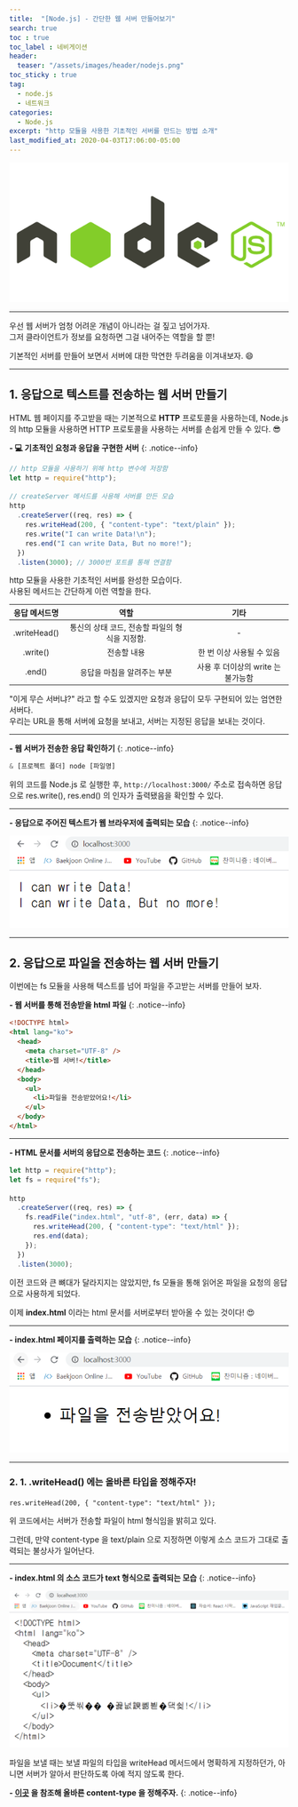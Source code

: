 ```yaml
---
title:  "[Node.js] - 간단한 웹 서버 만들어보기"
search: true
toc : true
toc_label : 네비게이션
header:
  teaser: "/assets/images/header/nodejs.png"
toc_sticky : true
tag:
  - node.js
  - 네트워크
categories:
  - Node.js
excerpt: "http 모듈을 사용한 기초적인 서버를 만드는 방법 소개"
last_modified_at: 2020-04-03T17:06:00-05:00
---
```

<img src = "/assets/images/header/nodejs.png">

---

우선 웹 서버가 엄청 어려운 개념이 아니라는 걸 짚고 넘어가자.  
그저 클라이언트가 정보를 요청하면 그걸 내어주는 역할을 할 뿐!   

기본적인 서버를 만들어 보면서 서버에 대한 막연한 두려움을 이겨내보자. 😄

---

## 1. 응답으로 텍스트를 전송하는 웹 서버 만들기   

HTML 웹 페이지를 주고받을 때는 기본적으로 **HTTP** 프로토콜을 사용하는데, Node.js 의 http 모듈을 사용하면 HTTP 프로토콜을 사용하는 서버를 손쉽게 만들 수 있다. 😎

**- 💻 기초적인 요청과 응답을 구현한 서버**
{: .notice--info}

```javascript
// http 모듈을 사용하기 위해 http 변수에 저장함
let http = require("http");

// createServer 메서드를 사용해 서버를 만든 모습
http
  .createServer((req, res) => {
    res.writeHead(200, { "content-type": "text/plain" });
    res.write("I can write Data!\n");
    res.end("I can write Data, But no more!");
  })
  .listen(3000); // 3000번 포트를 통해 연결함
```

http 모듈을 사용한 기초적인 서버를 완성한 모습이다.      
사용된 메서드는 간단하게 이런 역할을 한다.   

|응답 메서드명|역할|기타|
|:-:|:-:|:-:|
|.writeHead()|통신의 상태 코드, 전송할 파일의 형식을 지정함.|-|
|.write()|전송할 내용|한 번 이상 사용될 수 있음|
|.end()|응답을 마침을 알려주는 부분|사용 후 더이상의 write 는 불가능함|

"이게 무슨 서버냐?" 라고 할 수도 있겠지만 요청과 응답이 모두 구현되어 있는 엄연한 서버다.   
우리는 URL을 통해 서버에 요청을 보내고, 서버는 지정된 응답을 보내는 것이다.

---

**- 웹 서버가 전송한 응답 확인하기**
{: .notice--info}

```javascript
& [프로젝트 폴더] node [파일명]
```

위의 코드를 Node.js 로 실행한 후, `http://localhost:3000/` 주소로 접속하면 응답으로 res.write(), res.end() 의 인자가 출력됐음을 확인할 수 있다.

---

**- 응답으로 주어진 텍스트가 웹 브라우저에 출력되는 모습**
{: .notice--info}

<img src = "/assets/images/2020-04-03-서버-만들기/res.PNG">


---

## 2. 응답으로 파일을 전송하는 웹 서버 만들기   

이번에는 fs 모듈을 사용해 텍스트를 넘어 파일을 주고받는 서버를 만들어 보자.   

**- 웹 서버를 통해 전송받을 html 파일**
{: .notice--info}

```html
<!DOCTYPE html>
<html lang="ko">
  <head>
    <meta charset="UTF-8" />
    <title>웹 서버!</title>
  </head>
  <body>
    <ul>
      <li>파일을 전송받았어요!</li>
    </ul>
  </body>
</html>
```

---

**- HTML 문서를 서버의 응답으로 전송하는 코드**
{: .notice--info}

```javascript
let http = require("http");
let fs = require("fs");

http
  .createServer((req, res) => {
    fs.readFile("index.html", "utf-8", (err, data) => {
      res.writeHead(200, { "content-type": "text/html" });
      res.end(data);
    });
  })
  .listen(3000);
```

이전 코드와 큰 뼈대가 달라지지는 않았지만, fs 모듈을 통해 읽어온 파일을 요청의 응답으로 사용하게 되었다.  

이제 **index.html** 이라는 html 문서를 서버로부터 받아올 수 있는 것이다! 😍   

---

**- index.html 페이지를 출력하는 모습**
{: .notice--info}

<img src = "/assets/images/2020-04-03-서버-만들기/html.PNG">

---

### 2. 1. .writeHead() 에는 올바른 타입을 정해주자!

`res.writeHead(200, { "content-type": "text/html" });`

위 코드에서는 서버가 전송할 파일이 html 형식임을 밝히고 있다.

그런데, 만약 content-type 을 text/plain 으로 지정하면 이렇게 소스 코드가 그대로 출력되는 불상사가 일어난다.

---

**- index.html 의 소스 코드가 text 형식으로 출력되는 모습**
{: .notice--info}

<img src = "/assets/images/2020-04-03-서버-만들기/text.PNG">

파일을 보낼 때는 보낼 파일의 타입을 writeHead 메서드에서 명확하게 지정하던가, 아니면 서버가 알아서 판단하도록 아예 적지 않도록 한다.   

**- [이곳](https://c17an.github.io/network/HTTP-%ED%86%B5%EC%8B%A0%EC%9D%B4%EB%9E%80/#4-4-%EC%BB%A8%ED%85%90%EC%B8%A0-%ED%83%80%EC%9E%85-%EC%A7%80%EC%A0%95%ED%95%98%EA%B8%B0) 을 참조해 올바른 content-type 을 정해주자.**
{: .notice--info}

